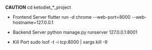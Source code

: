 **CAUTION**
cd ketodiet\_\*\_project

- Frontend Server
  flutter run -d chrome --web-port=8000 --web-hostname=127.0.0.1

- Backend Server
  python manage.py runserver 127.0.0.1:8001

- Kill Port
  sudo lsof -t -i tcp:8000 | xargs kill -9
